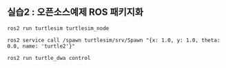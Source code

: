 ## 실습2 : 오픈소스예제 ROS 패키지화


```
ros2 run turtlesim turtlesim_node

ros2 service call /spawn turtlesim/srv/Spawn "{x: 1.0, y: 1.0, theta: 0.0, name: 'turtle2'}"

ros2 run turtle_dwa control
```
